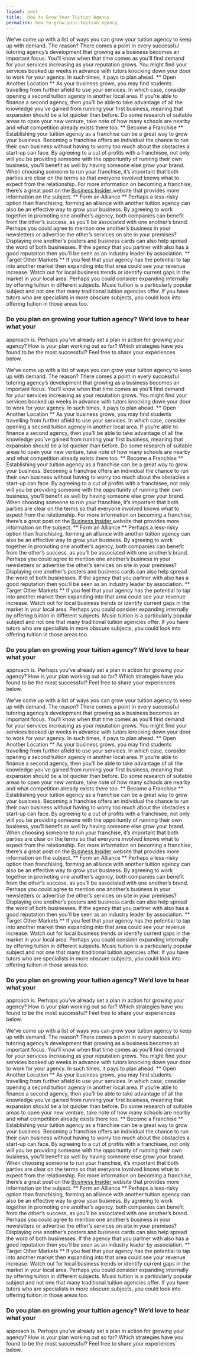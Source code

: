 ```yaml
---
layout: post
title:  How to Grow Your Tuition Agency
permalink: how-to-grow-your-tuition-agency
---
```

We’ve come up with a list of ways you can grow your tuition agency to keep up
with demand. The reason? There comes a point in every successful tutoring
agency’s development that growing as a business becomes an important focus.
You’ll know when that time comes as you’ll find demand for your services
increasing as your reputation grows. You might find your services booked up
weeks in advance with tutors knocking down your door to work for your agency.
In such times, it pays to plan ahead. ** Open Another Location ** As your
business grows, you may find students travelling from further afield to use
your services. In which case, consider opening a second tuition agency in
another local area. If you’re able to finance a second agency, then you’ll be
able to take advantage of all the knowledge you’ve gained from running your
first business, meaning that expansion should be a lot quicker than before. Do
some research of suitable areas to open your new venture, take note of how
many schools are nearby and what competition already exists there too. **
Become a Franchise ** Establishing your tuition agency as a franchise can be a
great way to grow your business. Becoming a franchise offers an individual the
chance to run their own business without having to worry too much about the
obstacles a start-up can face. By agreeing to a cut of profits with a
franchisee, not only will you be providing someone with the opportunity of
running their own business, you’ll benefit as well by having someone else grow
your brand. When choosing someone to run your franchise, it’s important that
both parties are clear on the terms so that everyone involved knows what to
expect from the relationship. For more information on becoming a franchise,
there’s a great post on the [ Business Insider
](http://www.businessinsider.com/franchising-tips-2011-4) website that
provides more information on the subject. ** Form an Alliance ** Perhaps a
less-risky option than franchising, forming an alliance with another tuition
agency can also be an effective way to grow your business. By agreeing to work
together in promoting one another’s agency, both companies can benefit from
the other’s success, as you’ll be associated with one another’s brand. Perhaps
you could agree to mention one another’s business in your newsletters or
advertise the other’s services on site in your premises? Displaying one
another’s posters and business cards can also help spread the word of both
businesses. If the agency that you partner with also has a good reputation
then you’ll be seen as an industry leader by association. ** Target Other
Markets ** If you feel that your agency has the potential to tap into another
market then expanding into that area could see your revenue increase. Watch
out for local business trends or identify current gaps in the market in your
local area. Perhaps you could consider expanding internally by offering
tuition in different subjects. Music tuition is a particularly popular subject
and not one that many traditional tuition agencies offer. If you have tutors
who are specialists in more obscure subjects, you could look into offering
tuition in those areas too.

###  Do you plan on growing your tuition agency? We’d love to hear what your
approach is. Perhaps you’ve already set a plan in action for growing your
agency? How is your plan working out so far? Which strategies have you found
to be the most successful? Feel free to share your experiences below.

We’ve come up with a list of ways you can grow your tuition agency to keep up
with demand. The reason? There comes a point in every successful tutoring
agency’s development that growing as a business becomes an important focus.
You’ll know when that time comes as you’ll find demand for your services
increasing as your reputation grows. You might find your services booked up
weeks in advance with tutors knocking down your door to work for your agency.
In such times, it pays to plan ahead. ** Open Another Location ** As your
business grows, you may find students travelling from further afield to use
your services. In which case, consider opening a second tuition agency in
another local area. If you’re able to finance a second agency, then you’ll be
able to take advantage of all the knowledge you’ve gained from running your
first business, meaning that expansion should be a lot quicker than before. Do
some research of suitable areas to open your new venture, take note of how
many schools are nearby and what competition already exists there too. **
Become a Franchise ** Establishing your tuition agency as a franchise can be a
great way to grow your business. Becoming a franchise offers an individual the
chance to run their own business without having to worry too much about the
obstacles a start-up can face. By agreeing to a cut of profits with a
franchisee, not only will you be providing someone with the opportunity of
running their own business, you’ll benefit as well by having someone else grow
your brand. When choosing someone to run your franchise, it’s important that
both parties are clear on the terms so that everyone involved knows what to
expect from the relationship. For more information on becoming a franchise,
there’s a great post on the [ Business Insider
](http://www.businessinsider.com/franchising-tips-2011-4) website that
provides more information on the subject. ** Form an Alliance ** Perhaps a
less-risky option than franchising, forming an alliance with another tuition
agency can also be an effective way to grow your business. By agreeing to work
together in promoting one another’s agency, both companies can benefit from
the other’s success, as you’ll be associated with one another’s brand. Perhaps
you could agree to mention one another’s business in your newsletters or
advertise the other’s services on site in your premises? Displaying one
another’s posters and business cards can also help spread the word of both
businesses. If the agency that you partner with also has a good reputation
then you’ll be seen as an industry leader by association. ** Target Other
Markets ** If you feel that your agency has the potential to tap into another
market then expanding into that area could see your revenue increase. Watch
out for local business trends or identify current gaps in the market in your
local area. Perhaps you could consider expanding internally by offering
tuition in different subjects. Music tuition is a particularly popular subject
and not one that many traditional tuition agencies offer. If you have tutors
who are specialists in more obscure subjects, you could look into offering
tuition in those areas too.

###  Do you plan on growing your tuition agency? We’d love to hear what your
approach is. Perhaps you’ve already set a plan in action for growing your
agency? How is your plan working out so far? Which strategies have you found
to be the most successful? Feel free to share your experiences below.

We’ve come up with a list of ways you can grow your tuition agency to keep up
with demand. The reason? There comes a point in every successful tutoring
agency’s development that growing as a business becomes an important focus.
You’ll know when that time comes as you’ll find demand for your services
increasing as your reputation grows. You might find your services booked up
weeks in advance with tutors knocking down your door to work for your agency.
In such times, it pays to plan ahead. ** Open Another Location ** As your
business grows, you may find students travelling from further afield to use
your services. In which case, consider opening a second tuition agency in
another local area. If you’re able to finance a second agency, then you’ll be
able to take advantage of all the knowledge you’ve gained from running your
first business, meaning that expansion should be a lot quicker than before. Do
some research of suitable areas to open your new venture, take note of how
many schools are nearby and what competition already exists there too. **
Become a Franchise ** Establishing your tuition agency as a franchise can be a
great way to grow your business. Becoming a franchise offers an individual the
chance to run their own business without having to worry too much about the
obstacles a start-up can face. By agreeing to a cut of profits with a
franchisee, not only will you be providing someone with the opportunity of
running their own business, you’ll benefit as well by having someone else grow
your brand. When choosing someone to run your franchise, it’s important that
both parties are clear on the terms so that everyone involved knows what to
expect from the relationship. For more information on becoming a franchise,
there’s a great post on the [ Business Insider
](http://www.businessinsider.com/franchising-tips-2011-4) website that
provides more information on the subject. ** Form an Alliance ** Perhaps a
less-risky option than franchising, forming an alliance with another tuition
agency can also be an effective way to grow your business. By agreeing to work
together in promoting one another’s agency, both companies can benefit from
the other’s success, as you’ll be associated with one another’s brand. Perhaps
you could agree to mention one another’s business in your newsletters or
advertise the other’s services on site in your premises? Displaying one
another’s posters and business cards can also help spread the word of both
businesses. If the agency that you partner with also has a good reputation
then you’ll be seen as an industry leader by association. ** Target Other
Markets ** If you feel that your agency has the potential to tap into another
market then expanding into that area could see your revenue increase. Watch
out for local business trends or identify current gaps in the market in your
local area. Perhaps you could consider expanding internally by offering
tuition in different subjects. Music tuition is a particularly popular subject
and not one that many traditional tuition agencies offer. If you have tutors
who are specialists in more obscure subjects, you could look into offering
tuition in those areas too.

###  Do you plan on growing your tuition agency? We’d love to hear what your
approach is. Perhaps you’ve already set a plan in action for growing your
agency? How is your plan working out so far? Which strategies have you found
to be the most successful? Feel free to share your experiences below.

We’ve come up with a list of ways you can grow your tuition agency to keep up
with demand. The reason? There comes a point in every successful tutoring
agency’s development that growing as a business becomes an important focus.
You’ll know when that time comes as you’ll find demand for your services
increasing as your reputation grows. You might find your services booked up
weeks in advance with tutors knocking down your door to work for your agency.
In such times, it pays to plan ahead. ** Open Another Location ** As your
business grows, you may find students travelling from further afield to use
your services. In which case, consider opening a second tuition agency in
another local area. If you’re able to finance a second agency, then you’ll be
able to take advantage of all the knowledge you’ve gained from running your
first business, meaning that expansion should be a lot quicker than before. Do
some research of suitable areas to open your new venture, take note of how
many schools are nearby and what competition already exists there too. **
Become a Franchise ** Establishing your tuition agency as a franchise can be a
great way to grow your business. Becoming a franchise offers an individual the
chance to run their own business without having to worry too much about the
obstacles a start-up can face. By agreeing to a cut of profits with a
franchisee, not only will you be providing someone with the opportunity of
running their own business, you’ll benefit as well by having someone else grow
your brand. When choosing someone to run your franchise, it’s important that
both parties are clear on the terms so that everyone involved knows what to
expect from the relationship. For more information on becoming a franchise,
there’s a great post on the [ Business Insider
](http://www.businessinsider.com/franchising-tips-2011-4) website that
provides more information on the subject. ** Form an Alliance ** Perhaps a
less-risky option than franchising, forming an alliance with another tuition
agency can also be an effective way to grow your business. By agreeing to work
together in promoting one another’s agency, both companies can benefit from
the other’s success, as you’ll be associated with one another’s brand. Perhaps
you could agree to mention one another’s business in your newsletters or
advertise the other’s services on site in your premises? Displaying one
another’s posters and business cards can also help spread the word of both
businesses. If the agency that you partner with also has a good reputation
then you’ll be seen as an industry leader by association. ** Target Other
Markets ** If you feel that your agency has the potential to tap into another
market then expanding into that area could see your revenue increase. Watch
out for local business trends or identify current gaps in the market in your
local area. Perhaps you could consider expanding internally by offering
tuition in different subjects. Music tuition is a particularly popular subject
and not one that many traditional tuition agencies offer. If you have tutors
who are specialists in more obscure subjects, you could look into offering
tuition in those areas too.

###  Do you plan on growing your tuition agency? We’d love to hear what your
approach is. Perhaps you’ve already set a plan in action for growing your
agency? How is your plan working out so far? Which strategies have you found
to be the most successful? Feel free to share your experiences below.
